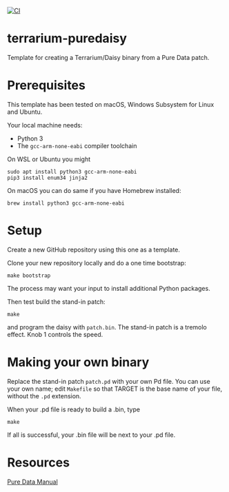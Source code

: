 [![CI](https://github.com/rhaleblian/terrarium-puredaisy/actions/workflows/CI.yml/badge.svg)](https://github.com/rhaleblian/terrarium-puredaisy/actions/workflows/CI.yml)

# terrarium-puredaisy

Template for creating a Terrarium/Daisy binary from a Pure Data patch.


# Prerequisites

This template has been tested on macOS, Windows Subsystem for Linux
and Ubuntu.

Your local machine needs:

* Python 3
* The `gcc-arm-none-eabi` compiler toolchain

On WSL or Ubuntu you might

    sudo apt install python3 gcc-arm-none-eabi
    pip3 install enum34 jinja2

On macOS you can do same if you have Homebrew installed:

    brew install python3 gcc-arm-none-eabi


# Setup

Create a new GitHub repository using this one as a template.

Clone your new repository locally and do a one time bootstrap:

    make bootstrap

The process may want your input to install additional Python
packages.

Then test build the stand-in patch:

    make

and program the daisy with `patch.bin`.  The stand-in patch is a
tremolo effect. Knob 1 controls the speed.


# Making your own binary

Replace the stand-in patch `patch.pd` with your own Pd file.
You can use your own name; edit `Makefile` so that TARGET
is the base name of your file, without the `.pd` extension.

When your .pd file is ready to build a .bin, type

    make
    
If all is successful, your .bin file will be next to your .pd file.


# Resources

[Pure Data Manual](http://write.flossmanuals.net/pure-data/introduction2/)

